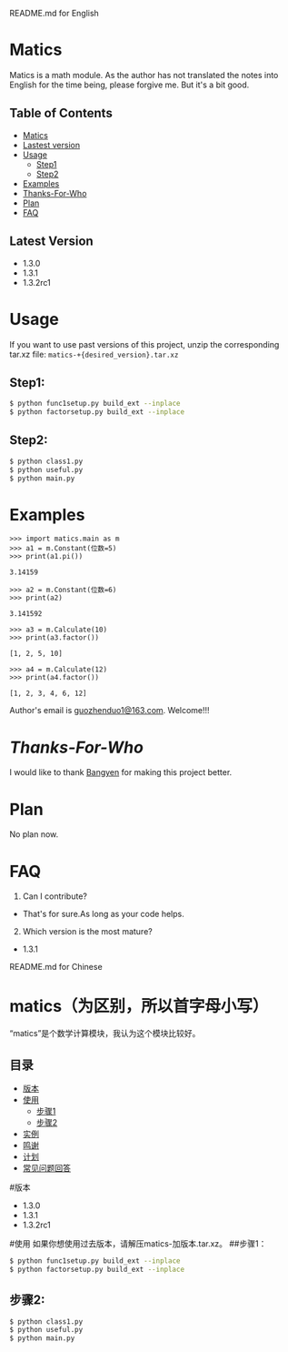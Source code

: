 README.md for English
# Matics
Matics is a math module. As the author has not translated the notes into English for the time being, please forgive me. But it's a bit good.

## Table of Contents
- [Matics](#Matics)
- [Lastest version](#Lastest-version)
- [Usage](#Usage)
  - [Step1](##Step1)
  - [Step2](##Step2)
- [Examples](#Examples)
- [Thanks-For-Who](#Thanks-For-Who)
- [Plan](#Plan)
- [FAQ](#FAQ)

## Latest Version
- 1.3.0
- 1.3.1
- 1.3.2rc1

# Usage
If you want to use past versions of this project, unzip the corresponding tar.xz file: `matics-+{desired_version}.tar.xz`

## Step1:
```bash
$ python func1setup.py build_ext --inplace
$ python factorsetup.py build_ext --inplace
```

## Step2:
```bash
$ python class1.py
$ python useful.py
$ python main.py
```

# Examples
```
>>> import matics.main as m 
>>> a1 = m.Constant(位数=5)
>>> print(a1.pi())

3.14159

>>> a2 = m.Constant(位数=6)
>>> print(a2)

3.141592

>>> a3 = m.Calculate(10)
>>> print(a3.factor())

[1, 2, 5, 10]

>>> a4 = m.Calculate(12)
>>> print(a4.factor())

[1, 2, 3, 4, 6, 12]
```
Author's email is [guozhenduo1@163.com](mailto:guozhenduo1@163.com). Welcome!!!

# *Thanks-For-Who*
I would like to thank [Bangyen](https://github.com/bangyen) for making this project better.
# Plan
No plan now.
# **FAQ**

1. Can I contribute?

 - That's for sure.As long as your code helps.

2. Which version is the most mature?

 - 1.3.1


README.md for Chinese

# matics（为区别，所以首字母小写）
“matics”是个数学计算模块，我认为这个模块比较好。

## 目录
- [版本](#版本)
- [使用](#使用)
  - [步骤1](##步骤1)
  - [步骤2](##步骤2)
- [实例](#实例)
- [鸣谢](#鸣谢)
- [计划](#计划)
- [常见问题回答](#常见问题回答)

#版本
 - 1.3.0
 - 1.3.1
 - 1.3.2rc1

#使用
如果你想使用过去版本，请解压matics-加版本.tar.xz。
 ##步骤1：
```bash
$ python func1setup.py build_ext --inplace
$ python factorsetup.py build_ext --inplace
```

## 步骤2:
```bash
$ python class1.py
$ python useful.py
$ python main.py
```
 
